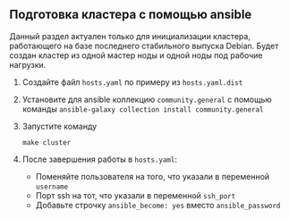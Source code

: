 ## Подготовка кластера с помощью ansible

Данный раздел актуален только для инициализации кластера, работающего на базе последнего стабильного выпуска Debian.
Будет создан кластер из одной мастер ноды и одной ноды под рабочие нагрузки.

1. Создайте файл `hosts.yaml` по примеру из `hosts.yaml.dist`
2. Установите для ansible коллекцию `community.general` с помощью команды `ansible-galaxy collection install community.general`
3. Запустите команду
    ```shell script
    make cluster
    ```

4. После завершения работы в `hosts.yaml`:
    * Поменяйте пользователя на того, что указали в переменной `username`
    * Порт ssh на тот, что указали в переменной `ssh_port`
    * Добавьте строчку `ansible_become: yes` вместо `ansible_password`
